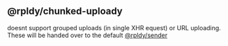 ## @rpldy/chunked-uploady

doesnt support grouped uploads (in single XHR equest) or URL uploading. 
These will be handed over to the default [@rpldy/sender]()